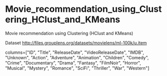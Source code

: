 # Movie_recommendation_using_Clustering_HClust_and_KMeans
Movie recommendation using Clustering (HClust and KMeans)

Dataset http://files.grouplens.org/datasets/movielens/ml-100k/u.item


columns=["ID", "Title", "ReleaseDate", "VideoReleaseDate", "IMDB", "Unknown", "Action", "Adventure", "Animation", "Children", "Comedy", "Crime", "Documentary", "Drama", "Fantasy", "FilmNoir", "Horror", "Musical", "Mystery", "Romance", "SciFi", "Thriller", "War", "Western"]
